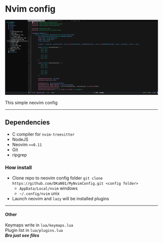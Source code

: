 # Nvim config
![LOGO](res/screen.png)

This simple neovim config

----

## Dependencies
* C compiler for `nvim-treesitter`
* NodeJS
* Neovim `>=0.11`
* Git
* ripgrep


### How install
* Clone repo to neovim config folder `git clone https://github.com/DKaN01/MyNvimConfig.git <config folder>`
    * `AppData/Local/nvim` windows
    * `~/.config/nvim` unix
* Launch neovim and `lazy` will be installed plugins

----

#### Other
Keymaps write in `lua/keymaps.lua`<br>
Plugin list in `lua/plugins.lua`<br>
***Bro just see files***
